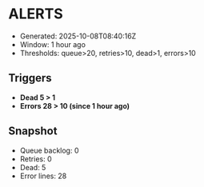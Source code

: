 # ALERTS

- Generated: 2025-10-08T08:40:16Z
- Window: 1 hour ago
- Thresholds: queue>20, retries>10, dead>1, errors>10

## Triggers
- **Dead 5 > 1**
- **Errors 28 > 10 (since 1 hour ago)**

## Snapshot
- Queue backlog: 0
- Retries: 0
- Dead: 5
- Error lines: 28
